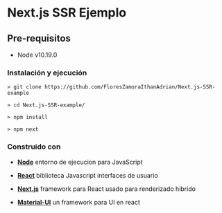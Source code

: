 # Next.js SSR Ejemplo

## Pre-requisitos
- Node v10.19.0

### Instalación y ejecución

```
> git clone https://github.com/FloresZamoraIthanAdrian/Next.js-SSR-example

> cd Next.js-SSR-example/

> npm install

> npm next
```

### Construido con 

- **[Node](https://nodejs.org/es/)** entorno de ejecucion para JavaScript

- **[React](https://es.reactjs.org/)** biblioteca Javascript  interfaces de usuario 

- **[Next.js](https://nextjs.org/)** framework para React usado para renderizado hibrido

- **[Material-UI](https://material-ui.com/es/)** un framework para UI en react
